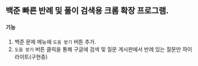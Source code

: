 ## 백준 빠른 반례 및 풀이 검색용 크롬 확장 프로그램.

#### 기능

1. 백준 문제 메뉴에 `도움 받기` 버튼 추가.
2. `도움 받기` 버튼 클릭을 통해 구글에 검색 및 질문 게시판에서 반례 있는 질문만 하이라이트(구현중)
